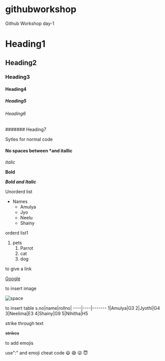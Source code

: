 # githubworkshop
Github Workshop day-1
# Heading1
## Heading2
### Heading3
#### Heading4
##### Heading5
###### Heading6
####### Heading7

Sytles for normal code

#### No spaces between *and itallic

*italic*

**Bold**

***Bold and Italic***

Unorderd list

* Names
  * Amulya
  * Jyo
  * Neelu
  * Shainy
  
 orderd list1
 1. pets
    1. Parrot
    2. cat
    3. dog

to give a link

[Google](google.co.in)

to insert image

![space](https://images.news18.com/ibnlive/uploads/2021/07/1627207399_space-1600x1200.jpg)

to insert table
s.no|name|rollno|
----|----|-------
1|Amulya|G3
2|Jyothi|G4
3|Neelima|E3
4|Shainy|G9
5|Nihitha|H5

strike through text

~~strikes~~

to add emojis

use":" and emoji cheat code
😃
😅
😜
😇


   
